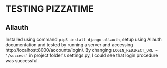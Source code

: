 # TESTING PIZZATIME

## Allauth
Installed using command `pip3 install django-allauth`, setup using Allauth documentation and tested by running a server and accessing http://localhost:8000/accounts/login/. By changing `LOGIN_REDIRECT_URL = '/success'` in project folder's settings.py, I could see that login procedure was successful.


